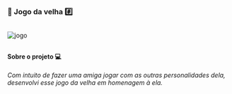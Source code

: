 <h3> 🎲 Jogo da velha #️⃣
 
 ##
 
![jogo](https://media.discordapp.net/attachments/875952964903268372/883392276951351316/unknown.png?width=516&height=594)

 ##
<h4> Sobre o projeto 💻

<h6> Com intuito de fazer uma amiga jogar com as outras personalidades dela, desenvolvi esse jogo da velha em homenagem à ela.

##


 


